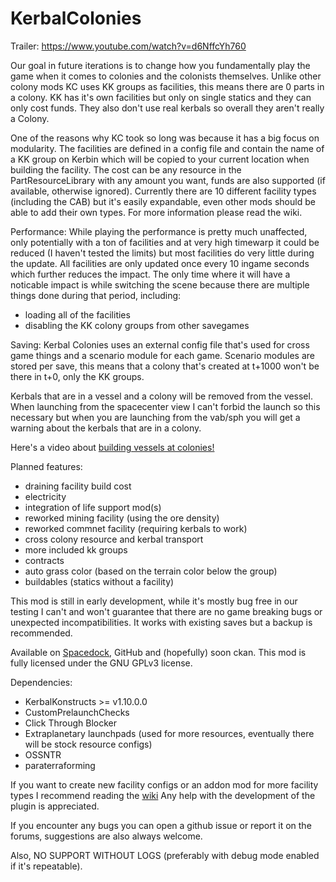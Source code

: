 # KerbalColonies

Trailer:
https://www.youtube.com/watch?v=d6NffcYh760

Our goal in future iterations is to change how you fundamentally play the game when it comes to colonies and the colonists themselves.
Unlike other colony mods KC uses KK groups as facilities, this means there are 0 parts in a colony.
KK has it's own facilities but only on single statics and they can only cost funds. They also don't use real kerbals so overall they aren't really a Colony.

One of the reasons why KC took so long was because it has a big focus on modularity.
The facilities are defined in a config file and contain the name of a KK group on Kerbin which will be copied to your current location when building the facility. The cost can be any resource in the PartResourceLibrary with any amount you want, funds are also supported (if available, otherwise ignored).
Currently there are 10 different facility types (including the CAB) but it's easily expandable, even other mods should be able to add their own types.
For more information please read the wiki.

Performance:
While playing the performance is pretty much unaffected, only potentially with a ton of facilities and at very high timewarp it could be reduced (I haven't tested the limits) but most facilities do very little during the update.
All facilities are only updated once every 10 ingame seconds which further reduces the impact.
The only time where it will have a noticable impact is while switching the scene because there are multiple things done during that period, including:
* loading all of the facilities
* disabling the KK colony groups from other savegames

Saving:
Kerbal Colonies uses an external config file that's used for cross game things and a scenario module for each game.
Scenario modules are stored per save, this means that a colony that's created at t+1000 won't be there in t+0, only the KK groups.


Kerbals that are in a vessel and a colony will be removed from the vessel.
When launching from the spacecenter view I can't forbid the launch so this necessary but when you are launching from the vab/sph you will get a warning about the kerbals that are in a colony.

Here's a video about [building vessels at colonies!](https://youtu.be/6lne_vgd7j8)

Planned features:
* draining facility build cost
* electricity
* integration of life support mod(s)
* reworked mining facility (using the ore density)
* reworked commnet facility (requiring kerbals to work)
* cross colony resource and kerbal transport
* more included kk groups
* contracts
* auto grass color (based on the terrain color below the group)
* buildables (statics without a facility)


This mod is still in early development, while it's mostly bug free in our testing I can't and won't guarantee that there are no game breaking bugs or unexpected incompatibilities.
It works with existing saves but a backup is recommended.

Available on [Spacedock](https://spacedock.info/mod/3896/Kerbal%20Colonies), GitHub and (hopefully) soon ckan.
This mod is fully licensed under the GNU GPLv3 license.

Dependencies:
* KerbalKonstructs >= v1.10.0.0
* CustomPrelaunchChecks
* Click Through Blocker
* Extraplanetary launchpads (used for more resources, eventually there will be stock resource configs)
* OSSNTR
* paraterraforming

If you want to create new facility configs or an addon mod for more facility types I recommend reading the [wiki](https://github.com/AMPW-german/KerbalColonies/wiki)
Any help with the development of the plugin is appreciated.

If you encounter any bugs you can open a github issue or report it on the forums, suggestions are also always welcome.

Also, NO SUPPORT WITHOUT LOGS (preferably with debug mode enabled if it's repeatable).

